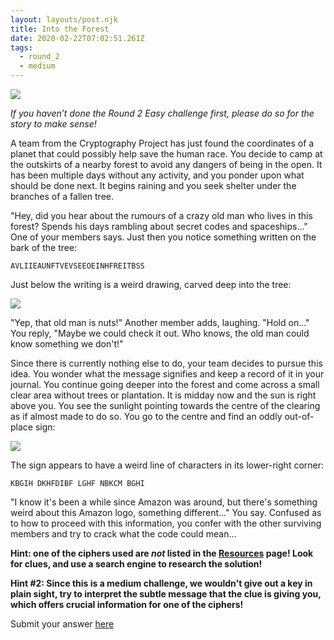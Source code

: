 ```yaml
---
layout: layouts/post.njk
title: Into the Forest
date: 2020-02-22T07:02:51.261Z
tags:
  - round_2
  - medium
---
```

![](/images/find_ship.jpg)

*If you haven’t done the Round 2 Easy challenge first, please do so for the story to make sense!*

A team from the Cryptography Project has just found the coordinates of a planet that could possibly help save the human race. You decide to camp at the outskirts of a nearby forest to avoid any dangers of being in the open. It has been multiple days without any activity, and you ponder upon what should be done next. It begins raining and you seek shelter under the branches of a fallen tree.

"Hey, did you hear about the rumours of a crazy old man who lives in this forest? Spends his days rambling about secret codes and spaceships..." One of your members says. Just then you notice something written on the bark of the tree:

`AVLIIEAUNFTVEVSEEOEINHFREITBSS`

Just below the writing is a weird drawing, carved deep into the tree:

![](/images/railfence.jpg)

"Yep, that old man is nuts!" Another member adds, laughing. "Hold on..." You reply, "Maybe we could check it out. Who knows, the old man could know something we don't!"

Since there is currently nothing else to do, your team decides to pursue this idea. You wonder what the message signifies and keep a record of it in your journal. You continue going deeper into the forest and come across a small clear area without trees or plantation. It is midday now and the sun is right above you. You see the sunlight pointing towards the centre of the clearing as if almost made to do so. You go to the centre and find an oddly out-of-place sign:

![](/images/amazon_logo.jpg)

The sign appears to have a weird line of characters in its lower-right corner:

`KBGIH DKHFDIBF LGHF NBKCM BGHI`

"I know it's been a while since Amazon was around, but there's something weird about this Amazon logo, something different..." You say. Confused as to how to proceed with this information, you confer with the other surviving members and try to crack what the code could mean…

**Hint: one of the ciphers used are *not* listed in the [Resources](/resources) page! Look for clues, and use a search engine to research the solution!**

**Hint #2: Since this is a medium challenge, we wouldn't give out a key in plain sight, try to interpret the subtle message that the clue is giving you, which offers crucial information for one of the ciphers!**

Submit your answer [here](https://forms.gle/UYAQ8TM3Es3Pim7k7)

